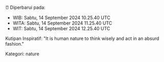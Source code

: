 ⏰ Diperbarui pada:
- WIB: Sabtu, 14 September 2024 10.25.40 UTC
- WITA: Sabtu, 14 September 2024 11.25.40 UTC
- WIT: Sabtu, 14 September 2024 12.25.40 UTC

Kutipan Inspiratif:
"It is human nature to think wisely and act in an absurd fashion."


Kategori: nature


